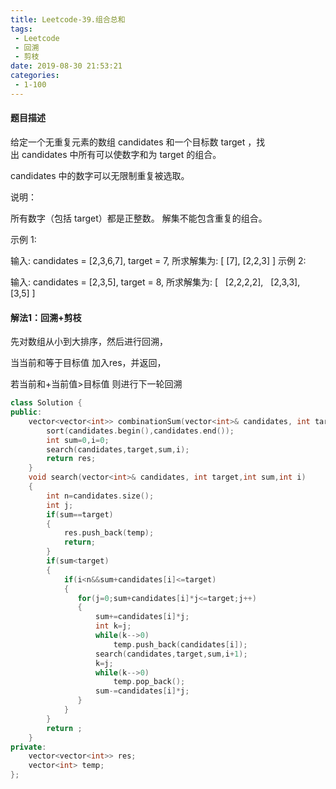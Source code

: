 ```yaml
---
title: Leetcode-39.组合总和
tags:
 - Leetcode
 - 回溯
 - 剪枝
date: 2019-08-30 21:53:21
categories:
 - 1-100
---
```


#### 题目描述

给定一个无重复元素的数组 candidates 和一个目标数 target ，找出 candidates 中所有可以使数字和为 target 的组合。

candidates 中的数字可以无限制重复被选取。

说明：

所有数字（包括 target）都是正整数。
解集不能包含重复的组合。 

<!--more-->

示例 1:

输入: candidates = [2,3,6,7], target = 7,
所求解集为:
[
  [7],
  [2,2,3]
]
示例 2:

输入: candidates = [2,3,5], target = 8,
所求解集为:
[
  [2,2,2,2],
  [2,3,3],
  [3,5]
]

#### 解法1：回溯+剪枝

先对数组从小到大排序，然后进行回溯，

当当前和等于目标值 加入res，并返回，

若当前和+当前值>目标值	则进行下一轮回溯

```c++
class Solution {
public:
    vector<vector<int>> combinationSum(vector<int>& candidates, int target) {
        sort(candidates.begin(),candidates.end());
        int sum=0,i=0;
        search(candidates,target,sum,i);
        return res;
    }
    void search(vector<int>& candidates, int target,int sum,int i)
    {
        int n=candidates.size();
        int j;
        if(sum==target)
        {
            res.push_back(temp);
            return;
        }
        if(sum<target)
        {
            if(i<n&&sum+candidates[i]<=target)
            {
               for(j=0;sum+candidates[i]*j<=target;j++)
               {
                   sum+=candidates[i]*j;
                   int k=j;
                   while(k-->0)
                       temp.push_back(candidates[i]);
                   search(candidates,target,sum,i+1);
                   k=j;
                   while(k-->0)
                       temp.pop_back();
                   sum-=candidates[i]*j;
               }
            }
        }
        return ;
    }
private:
    vector<vector<int>> res;
    vector<int> temp;
};
```